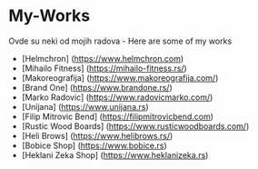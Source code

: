 # My-Works

Ovde su neki od mojih radova -
Here are some of my works

- [Helmchron] (https://www.helmchron.com)
- [Mihailo Fitness] (https://mihailo-fitness.rs/)
- [Makoreografija] (https://www.makoreografija.com/)
- [Brand One] (https://www.brandone.rs/)
- [Marko Radovic] (https://www.radovicmarko.com/)
- [Unijana] (https://www.unijana.rs)
- [Filip Mitrovic Bend] (https://filipmitrovicbend.com)
- [Rustic Wood Boards] (https://www.rusticwoodboards.com/)
- [Heli Brows] (https://www.helibrows.rs/)
- [Bobice Shop] (https://www.bobice.rs)
- [Heklani Zeka Shop] (https://www.heklanizeka.rs)
